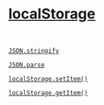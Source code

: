 

# [localStorage](https://developer.mozilla.org/en-US/docs/Web/API/Window/localStorage)



<br>



[`JSON.stringify`](https://developer.mozilla.org/en-US/docs/Web/JavaScript/Reference/Global_Objects/JSON/stringify)



[`JSON.parse`](https://developer.mozilla.org/en-US/docs/Web/JavaScript/Reference/Global_Objects/JSON/parse)



[`localStorage.setItem()`](https://developer.mozilla.org/en-US/docs/Web/API/Storage/setItem)



[`localStorage.getItem()`](https://developer.mozilla.org/en-US/docs/Web/API/Storage/getItem)

